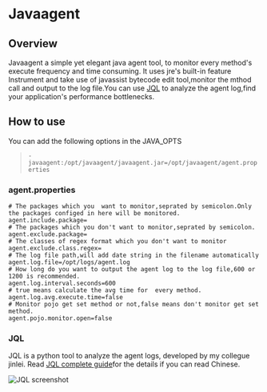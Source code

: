 # Javaagent
## Overview
Javaagent a simple yet elegant java agent tool, to monitor every method's execute frequency and time consuming.
It uses jre's built-in feature Instrument and take use of javassist bytecode edit tool,monitor the mthod call and output to the log file.You can use [JQL](https://github.com/dingjs/javaagent/tree/master/resources/JQL) to analyze the agent log,find your application's performance bottlenecks.

## How to use
You can add the following options in the JAVA_OPTS
>`-javaagent:/opt/javaagent/javaagent.jar=/opt/javaagent/agent.properties`

### agent.properties
```
# The packages which you  want to monitor,seprated by semicolon.Only the packages configed in here will be monitored.
agent.include.package=
# The packages which you don't want to monitor,seprated by semicolon.
agent.exclude.package=
# The classes of regex format which you don't want to monitor 
agent.exclude.class.regex=
# The log file path,will add date string in the filename automatically
agent.log.file=/opt/logs/agent.log
# How long do you want to output the agent log to the log file,600 or 1200 is recommended.
agent.log.interval.seconds=600
# true means calculate the avg time for  every method.
agent.log.avg.execute.time=false
# Monitor pojo get set method or not,false means don't monitor get set method.
agent.pojo.monitor.open=false
```
### JQL
JQL is a python tool to analyze the agent logs, developed by my collegue jinlei. Read [JQL complete guide](https://github.com/dingjs/javaagent/tree/master/resources/JQL)for the details if you can read Chinese.

![JQL screenshot](https://github.com/dingjs/javaagent/tree/master/resources/images/JQL.png)
